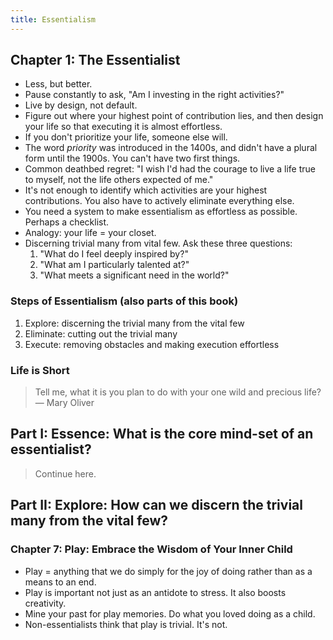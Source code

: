 ```yaml
---
title: Essentialism
---
```


## Chapter 1: The Essentialist

- Less, but better.
- Pause constantly to ask, "Am I investing in the right activities?"
- Live by design, not default.
- Figure out where your highest point of contribution lies, and then design your life so that executing it is almost effortless.
- If you don't prioritize your life, someone else will.
- The word _priority_ was introduced in the 1400s, and didn't have a plural form until the 1900s. You can't have two first things.
- Common deathbed regret: "I wish I'd had the courage to live a life true to myself, not the life others expected of me."
- It's not enough to identify which activities are your highest contributions. You also have to actively eliminate everything else.
- You need a system to make essentialism as effortless as possible. Perhaps a checklist.
- Analogy: your life = your closet.
- Discerning trivial many from vital few. Ask these three questions:
  1. "What do I feel deeply inspired by?"
  2. "What am I particularly talented at?"
  3. "What meets a significant need in the world?"
  
### Steps of Essentialism (also parts of this book)

1. Explore: discerning the trivial many from the vital few
2. Eliminate: cutting out the trivial many
3. Execute: removing obstacles and making execution effortless

### Life is Short

> Tell me, what it is you plan to do
> with your one wild and precious life?
> — Mary Oliver

## Part I: Essence: What is the core mind-set of an essentialist?

> Continue here.

## Part II: Explore: How can we discern the trivial many from the vital few?

### Chapter 7: Play: Embrace the Wisdom of Your Inner Child


- Play = anything that we do simply for the joy of doing rather than as a means to an end.
- Play is important not just as an antidote to stress. It also boosts creativity.
- Mine your past for play memories. Do what you loved doing as a child.
- Non-essentialists think that play is trivial. It's not.